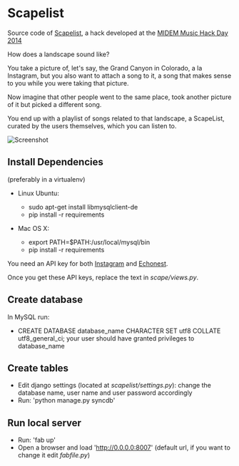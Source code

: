Scapelist
======

Source code of [Scapelist](https://www.hackerleague.org/hackathons/midem-music-hack-day-2014/hacks/scapelist), a hack developed at the [MIDEM Music Hack Day 2014](http://new.musichackday.org/2014/cannes/)

How does a landscape sound like?

You take a picture of, let's say, the Grand Canyon in Colorado, a la Instagram, but you also want to attach a song to it, a song that makes sense to you while you were taking that picture.

Now imagine that other people went to the same place, took another picture of it but picked a different song.

You end up with a playlist of songs related to that landscape, a ScapeList, curated by the users themselves, which you can listen to.

![Screenshot](http://s27.postimg.org/5bkyw205v/screenshot1.png "Screenshot")

Install Dependencies
------

(preferably in a virtualenv)

* Linux Ubuntu:
  * sudo apt-get install libmysqlclient-de
  * pip install -r requirements

* Mac OS X:
  * export PATH=$PATH:/usr/local/mysql/bin
  * pip install -r requirements
  
You need an API key for both [Instagram](http://instagram.com/developer/) and [Echonest](https://developer.echonest.com/account/register).

Once you get these API keys, replace the text in _scape/views.py_.

Create database
------

In MySQL run:
* CREATE DATABASE database_name CHARACTER SET utf8 COLLATE utf8_general_ci;
  your user should have granted privileges to database_name

Create tables
------

* Edit django settings (located at _scapelist/settings.py_): change the database name, user name and user password accordingly
* Run: 'python manage.py syncdb'

Run local server
------

* Run: 'fab up'
* Open a browser and load 'http://0.0.0.0:8007' (default url, if you want to change it edit _fabfile.py_)

